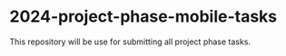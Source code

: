 # 2024-project-phase-mobile-tasks
This repository will be use for submitting all project phase tasks.
